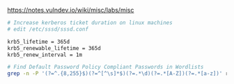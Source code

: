 


https://notes.vulndev.io/wiki/misc/labs/misc
```bash
# Increase kerberos ticket duration on linux machines
# edit /etc/sssd/sssd.conf

krb5_lifetime = 365d
krb5_renewable_lifetime = 365d
krb5_renew_interval = 1m
```

```bash
# Find Default Password Policy Compliant Passwords in Wordlists
grep -n -P '(?=^.{8,255}$)(?=^[^\s]*$)(?=.*\d)(?=.*[A-Z])(?=.*[a-z])' rockyou.txt | less
```